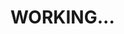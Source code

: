 # WORKING...
<!--
# CUSTOM LINUX ISO BUILDER

## Backstory
A couple of days ago, a client on freelancer.com (*feel free to hire me btw:* ***https://www.freelancer.com/u/esmailelbobdev2***) asked me to create a bash script about "preseeding" Linux, and I was like what the heck is that and after looking into it, I liked the idea and started to learn more about it. 

***NOTE***: This bash script is different from the one I sent to my client. to avoid license conflict.

## Tested on
* Linux mint 21
* Zorin OS 16.1
* Debian 11
* Ubuntu 22.04.1

## SUPPORTED DISTROs
* Linux mint (*working on it*)
* Zorin OS (*working on it*)
* Debian (*working on it*)
* Ubuntu (*working on it*)
* More? Open reuqest and I will look into it.

## HOW TO USE & HOW IT WORKS
***->*** **How it works**:
* *Linux mint*: for linux mint, they already support preseeding and it's in their grub so the file get loaded, my script in linux mint's case is just appending your own custom preseed to linux mint preseed file.
* *Zorin os*: God, no. Zorin used to support preseeding the past, just like linux mint. but now it's not so my script first creates new folder called "preseed" then create new file called "preseed.seed" and appen your custom config into it and then adds the file to it's grub so it can be loaded in the livecd.
* *Debian & Ubuntu*: did not work on them yet as I'm fine tuning the script for now and I'm little busy.

***->*** **How to use it**:

Download the script alone or git clone the whole repo and then run the script and follow the questions to select which distro and it's verison. The distro will be downloaded to your `Downloads` folder (*will create one if it does not exist*) and unpack the ISO then edit needed files and repack the iso and will drop it again in your Downloads folder.

***NOTE***: Open the script and follow the comments to change the preseed config to make it fit your needs (*later will make whole different preseed file to make things clean*). This is a good place to start and learn more about the syntax: https://www.debian.org/releases/buster/example-preseed.txt

## FAQs
* Why "CUSTOM LINUX ISO BUILDER" name?

Because I do not know how to name things.
* What is "Preseed"

If you came to me a week ago and told me what is "preseed" I would be confused as you are. But preseed is more like auto-install script for debian-based distros (*unsure if it applies to other distros too, still learning*) and it's simply more like load the file in LiveCD than hit next and that loaded file or preseed will put your settings, so you simply hit next.

* Why this script?

Look, if you are going to ask questions like these, we better to break up.

* Can I submit PRs?

Sure! if you want a request and do not know how to code, open an issue or if you know how to code then open PR.

* How to say thanks?

Say "Thank you" out loud and I will hear it :smile:
-->

